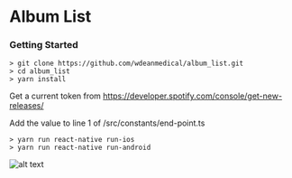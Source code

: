 # Album List

### Getting Started


```
> git clone https://github.com/wdeanmedical/album_list.git
> cd album_list
> yarn install
```
Get a current token from https://developer.spotify.com/console/get-new-releases/

Add the value to line 1 of /src/constants/end-point.ts

```
> yarn run react-native run-ios
> yarn run react-native run-android
```

![alt text](https://recordit.co/XvkoNt7Wkj.gif "Application in action")

